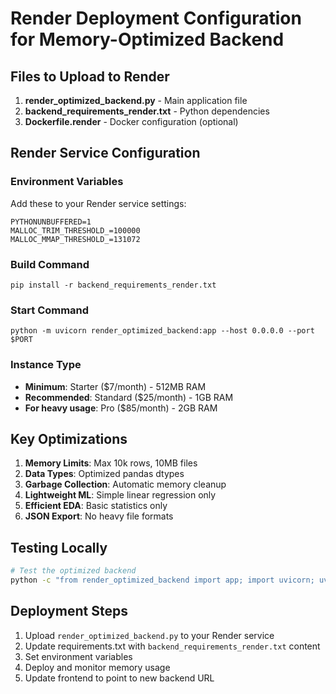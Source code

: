 # Render Deployment Configuration for Memory-Optimized Backend

## Files to Upload to Render

1. **render_optimized_backend.py** - Main application file
2. **backend_requirements_render.txt** - Python dependencies
3. **Dockerfile.render** - Docker configuration (optional)

## Render Service Configuration

### Environment Variables
Add these to your Render service settings:

```
PYTHONUNBUFFERED=1
MALLOC_TRIM_THRESHOLD_=100000
MALLOC_MMAP_THRESHOLD_=131072
```

### Build Command
```
pip install -r backend_requirements_render.txt
```

### Start Command
```
python -m uvicorn render_optimized_backend:app --host 0.0.0.0 --port $PORT
```

### Instance Type
- **Minimum**: Starter ($7/month) - 512MB RAM
- **Recommended**: Standard ($25/month) - 1GB RAM
- **For heavy usage**: Pro ($85/month) - 2GB RAM

## Key Optimizations

1. **Memory Limits**: Max 10k rows, 10MB files
2. **Data Types**: Optimized pandas dtypes
3. **Garbage Collection**: Automatic memory cleanup
4. **Lightweight ML**: Simple linear regression only
5. **Efficient EDA**: Basic statistics only
6. **JSON Export**: No heavy file formats

## Testing Locally

```bash
# Test the optimized backend
python -c "from render_optimized_backend import app; import uvicorn; uvicorn.run(app, host='127.0.0.1', port=8000)"
```

## Deployment Steps

1. Upload `render_optimized_backend.py` to your Render service
2. Update requirements.txt with `backend_requirements_render.txt` content
3. Set environment variables
4. Deploy and monitor memory usage
5. Update frontend to point to new backend URL
